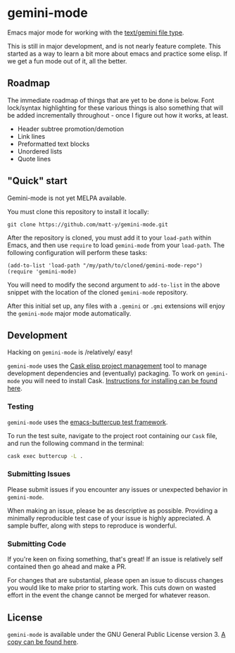 # gemini-mode

Emacs major mode for working with the [text/gemini file
type](https://gemini.circumlunar.space/docs/specification.html).

This is still in major development, and is not nearly feature
complete. This started as a way to learn a bit more about emacs and
practice some elisp. If we get a fun mode out of it, all the better.

## Roadmap 

The immediate roadmap of things that are yet to be done is below. Font
lock/syntax highlighting for these various things is also something that
will be added incrementally throughout - once I figure out how it works,
at least.

- Header subtree promotion/demotion
- Link lines 
- Preformatted text blocks 
- Unordered lists 
- Quote lines 

## "Quick" start 

Gemini-mode is not yet MELPA available.

You must clone this repository to install it locally:

`git clone https://github.com/matt-y/gemini-mode.git`

After the repository is cloned, you must add it to your `load-path`
within Emacs, and then use `require` to load `gemini-mode` from your
`load-path`. The following configuration will perform these tasks:

``` emacs-lisp
(add-to-list 'load-path "/my/path/to/cloned/gemini-mode-repo")
(require 'gemini-mode)
```

You will need to modify the second argument to `add-to-list` in the
above snippet with the location of the cloned `gemini-mode` repository.

After this initial set up, any files with a `.gemini` or `.gmi`
extensions will enjoy the `gemini-mode` major mode automatically.

## Development 

Hacking on `gemini-mode` is /relatively/ easy!

`gemini-mode` uses the [Cask elisp project
management](https://cask.readthedocs.io/en/latest/index.html) tool to
manage development dependencies and (eventually) packaging. To work on
`gemini-mode` you will need to install Cask. [Instructions for
installing can be found
here](https://cask.readthedocs.io/en/latest/guide/installation.html).

### Testing 

`gemini-mode` uses the [emacs-buttercup test
framework](https://github.com/jorgenschaefer/emacs-buttercup).

To run the test suite, navigate to the project root containing our
`Cask` file, and run the following command in the terminal:

```sh
cask exec buttercup -L .
```

### Submitting Issues 

Please submit issues if you encounter any issues or unexpected behavior
in `gemini-mode`. 

When making an issue, please be as descriptive as possible. Providing a
minimally reproducible test case of your issue is highly appreciated. A
sample buffer, along with steps to reproduce is wonderful. 

### Submitting Code 

If you're keen on fixing something, that's great! If an issue is
relatively self contained then go ahead and make a PR. 

For changes that are substantial, please open an issue to discuss
changes you would like to make prior to starting work. This cuts down on
wasted effort in the event the change cannot be merged for whatever reason.

## License 

`gemini-mode` is available under the GNU General Public License
version 3. [A copy can be found here](LICENSE).




